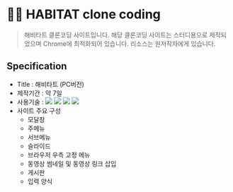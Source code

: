 # 🧚‍♀️ HABITAT clone coding

> 해비타트 클론코딩 사이트입니다.
> 해당 클론코딩 사이트는 스터디용으로 제작되었으며 Chrome에 최적화되어 있습니다. 리소스는 원저작자에게 있습니다. 

## Specification

  - Title : 해비타트 (PC버전)
  - 제작기간 : 약 7일
  - 사용기술 : <img src="https://img.shields.io/badge/-HTML5-blue?style=flat-square&logo=html5&logoColor=white"> <img src="https://img.shields.io/badge/-CSS3-orange?style=flat-square&logo=css3&logoColor=white"> <img src="https://img.shields.io/badge/-JavaScript-yellow?style=flat-square&logo=JavaScript&logoColor=white"> <img src="https://img.shields.io/badge/-jQuery-blue?style=flat-square&logo=jQuery&logoColor=white">
  - 사이트 주요 구성 
    - 모달창
    - 주메뉴
    - 서브메뉴
    - 슬라이드
    - 브라우저 우측 고정 메뉴
    - 동영상 썸네일 및 동영상 링크 삽입
    - 게시판
    - 입력 양식
    
